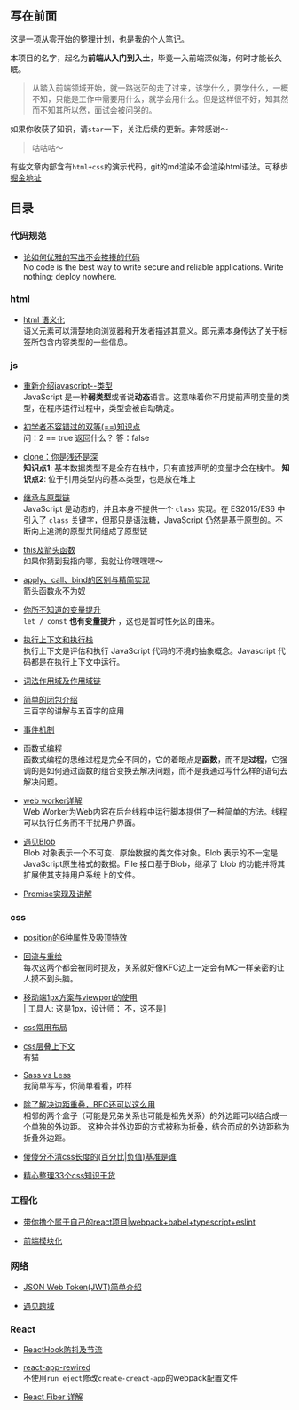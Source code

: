 
## 写在前面

这是一项从零开始的整理计划，也是我的个人笔记。

本项目的名字，起名为**前端从入门到入土**，毕竟一入前端深似海，何时才能长久眠。

> 从踏入前端领域开始，就一路迷茫的走了过来，该学什么，要学什么，一概不知，只能是工作中需要用什么，就学会用什么。但是这样很不好，知其然而不知其所以然，面试会被问哭的。

如果你收获了知识，请`star`一下，关注后续的更新。非常感谢～

> 咕咕咕～

有些文章内部含有`html+css`的演示代码，git的md渲染不会渲染html语法。可移步[掘金地址](https://juejin.cn/user/536217407721965/posts)  

## 目录

### 代码规范

- [论如何优雅的写出不会挨揍的代码](推荐代码规范.md)  
    No code is the best way to write secure and reliable applications. Write nothing; deploy nowhere. 

### html

- [html 语义化](html/html-yu-yi-hua.md)  
    语义元素可以清楚地向浏览器和开发者描述其意义。即元素本身传达了关于标签所包含内容类型的一些信息。

### js

- [重新介绍javascript--类型](js/zhong-xin-jie-shao-javascript-lei-xing.md)  
    JavaScript 是一种**弱类型**或者说**动态**语言。这意味着你不用提前声明变量的类型，在程序运行过程中，类型会被自动确定。

- [初学者不容错过的双等\(==\)知识点](js/chu-xue-zhe-bu-rong-cuo-guo-de-shuang-deng-zhi-shi-dian.md)  
    问：2 == true 返回什么？ 答：false

- [clone：你是浅还是深](js/clone.md)  
    **知识点1**: 基本数据类型不是全存在栈中，只有直接声明的变量才会在栈中。
    **知识点2**: 位于引用类型内的基本类型，也是放在堆上

- [继承与原型链](js/ji-cheng-yu-yuan-xing.md)  
    JavaScript 是动态的，并且本身不提供一个 `class` 实现。在 ES2015/ES6 中引入了 `class` 关键字，但那只是语法糖，JavaScript 仍然是基于原型的。不断向上追溯的原型共同组成了原型链

- [this及箭头函数](js/this.md)  
    如果你猜到我指向哪，我就让你嘿嘿嘿～

- [apply、call、bind的区别与精简实现](js/apply、call、bind.md)  
    箭头函数永不为奴

- [你所不知道的变量提升](js/bian-liang-ti-sheng.md)  
    `let / const` **也有变量提升** ，这也是暂时性死区的由来。

- [执行上下文和执行栈](js/zhi-hang-shang-xia-wen-he-zhi-hang-zhan.md)  
    执行上下文是评估和执行 JavaScript 代码的环境的抽象概念。Javascript 代码都是在执行上下文中运行。  

- [词法作用域及作用域链](js/ci-fa-zuo-yong-yu-ji-zuo-yong-yu-lian.md)  

- [简单的闭包介绍](js/jian-dan-de-bi-bao-jie-shao.md)  
    三百字的讲解与五百字的应用

- [事件机制](js/shi-jian-ji-zhi.md)  

- [函数式编程](js/han-shu-shi-bian-cheng.md)  
    函数式编程的思维过程是完全不同的，它的着眼点是**函数**，而不是**过程**，它强调的是如何通过函数的组合变换去解决问题，而不是我通过写什么样的语句去解决问题。

- [web worker详解](js/web-worker.md)  
    Web Worker为Web内容在后台线程中运行脚本提供了一种简单的方法。线程可以执行任务而不干扰用户界面。

- [遇见Blob](js/Blob.md)  
    Blob 对象表示一个不可变、原始数据的类文件对象。Blob 表示的不一定是JavaScript原生格式的数据。File 接口基于Blob，继承了 blob 的功能并将其扩展使其支持用户系统上的文件。

- [Promise实现及讲解](js/Promise.md)


### css

- [position的6种属性及吸顶特效](css/position.md)  

- [回流与重绘](css/hui-liu-yu-zhong-hui.md)  
    每次这两个都会被同时提及，关系就好像KFC边上一定会有MC一样亲密的让人摸不到头脑。
    
- [移动端1px方案与viewport的使用](css/yi-dong-duan-1px-fang-an.md)  
     | 工具人: 这是1px，设计师： 不，这不是]
     
- [css常用布局](css/css-chang-yong-bu-ju.md)  

- [css层叠上下文](css/css-ceng-die-shang-xia-wen.md)  
    有猫
    
- [Sass vs Less](css/SassVsLess.md)  
    我简单写写，你简单看看，咋样

- [除了解决边距重叠，BFC还可以这么用](css/BFC.md)  
    相邻的两个盒子（可能是兄弟关系也可能是祖先关系）的外边距可以结合成一个单独的外边距。 这种合并外边距的方式被称为折叠，结合而成的外边距称为折叠外边距。  
    
- [傻傻分不清css长度的(百分比|负值)基准是谁](css/傻傻分不清css长度百分比相对于谁.md)  
  
- [精心整理33个css知识干货](css/知识总结.md)  

  
### 工程化

- [带你撸个属于自己的react项目|webpack+babel+typescript+eslint](工程化/随手建一个属于自己的项目.md)  

- [前端模块化](工程化/前端模块化.md)  

### 网络

- [JSON Web Token(JWT)简单介绍](网络/JSONWebToken.md)  

- [遇见跨域](网络/跨域.md)  

### React

- [ReactHook防抖及节流](react/hook防抖及节流.md)  
- [react-app-rewired](react/react-app-rewired.md)  
    不使用`run eject`修改`create-creact-app`的webpack配置文件

- [React Fiber 详解](react/Fiber.md)